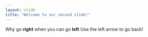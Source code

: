 ```yaml
---
layout: slide
title: "Welcome to our second slide!"
---
```

Why go **right** when you can go **left**
Use the left arrow to go back!
